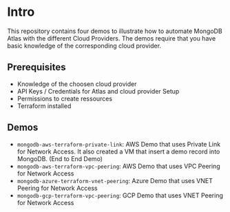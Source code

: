 # Intro
This repository contains four demos to illustrate how to automate MongoDB Atlas with the different Cloud Providers. The demos require that you have basic knowledge of the corresponding cloud provider.

## Prerequisites
* Knowledge of the choosen cloud provider 
* API Keys / Credentials for Atlas and cloud provider Setup
* Permissions to create ressources
* Terraform installed

## Demos
* `mongodb-aws-terraform-private-link`: AWS Demo that uses Private Link for Network Access. It also created a VM that insert a demo record into MongoDB. (End to End Demo)
* `mongodb-aws-terraform-vpc-peering`: AWS Demo that uses VPC Peering for Network Access
* `mongodb-azure-terraform-vnet-peering`: Azure Demo that uses VNET Peering for Network Access
* `mongodb-gcp-terraform-vpc-peering`: GCP Demo that uses VNET Peering for Network Access

